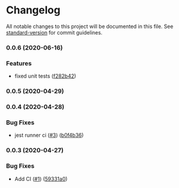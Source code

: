 # Changelog

All notable changes to this project will be documented in this file. See [standard-version](https://github.com/conventional-changelog/standard-version) for commit guidelines.

### 0.0.6 (2020-06-16)


### Features

* fixed unit tests ([f282b42](https://github.com/yurist38/linkedin-video-downloader/commit/f282b42fa9af6e9e4fabe4af9c08ffe55a2222b2))

### 0.0.5 (2020-04-29)

### 0.0.4 (2020-04-28)


### Bug Fixes

* jest runner ci ([#3](https://github.com/yurist38/linkedin-video-downloader/issues/3)) ([b0f4b36](https://github.com/yurist38/linkedin-video-downloader/commit/b0f4b36185c5ba7940359f63866436c33da58f14))

### 0.0.3 (2020-04-27)


### Bug Fixes

* Add CI ([#1](https://github.com/yurist38/linkedin-video-downloader/issues/1)) ([59331a0](https://github.com/yurist38/linkedin-video-downloader/commit/59331a0eb81926911d5758812e6f68a0ffbd4b12))
